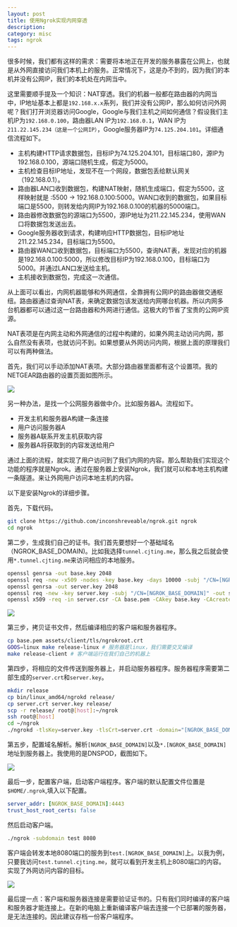 ```yaml
---
layout: post
title: 使用Ngrok实现内网穿透
description:
category: misc
tags: ngrok
---
```

很多时候，我们都有这样的需求：需要将本地正在开发的服务暴露在公网上，也就是从外网直接访问我们本机上的服务。正常情况下，这是办不到的，因为我们的本机并没有公网IP，我们的本机处在内网当中。

这里需要顺手提及一个知识：NAT穿透。我们的机器一般都在路由器的内网当中，IP地址基本上都是`192.168.x.x`系列，我们并没有公网IP，那么如何访问外网呢？我们打开浏览器访问Google，Google与我们主机之间如何通信？假设我们主机IP为`192.168.0.100`，路由器LAN IP为`192.168.0.1`，WAN IP为`211.22.145.234（这是一个公网IP）`，Google服务器IP为`74.125.204.101`。详细通信流程如下。


- 主机构建HTTP请求数据包，目标IP为74.125.204.101，目标端口80，源IP为192.168.0.100，源端口随机生成，假定为5000。
- 主机检查目标IP地址，发现不在一个网段，数据包丢给默认网关（192.168.0.1）。
- 路由器LAN口收到数据包，构建NAT映射，随机生成端口，假定为5500，这样映射就是 :5500 -> 192.168.0.100:5000。WAN口收到的数据包，如果目标端口是5500，则转发给内网IP为192.168.0.100的机器的5000端口。
- 路由器修改数据包的源端口为5500，源IP地址为211.22.145.234，使用WAN口将数据包发送出去。
- Google服务器收到请求，构建响应HTTP数据包，目标IP地址211.22.145.234，目标端口为5500。
- 路由器WAN口收到数据包，目标端口为5500，查询NAT表，发现对应的机器是192.168.0.100:5000，所以修改目标IP为192.168.0.100，目标端口为5000。并通过LAN口发送给主机。
- 主机接收到数据包，完成这一次通信。

从上面可以看出，内网机器能够和外网通信，全靠拥有公网IP的路由器做交通枢纽。路由器通过查询NAT表，来确定数据包该发送给内网哪台机器。所以内网多台机器都可以通过这一台路由器和外网进行通信。这极大的节省了宝贵的公网IP资源。

NAT表项是在内网主动和外网通信的过程中构建的，如果外网主动访问内网，那么自然没有表项，也就访问不到。如果想要从外网访问内网，根据上面的原理我们可以有两种做法。

首先，我们可以手动添加NAT表项。大部分路由器里面都有这个设置项。我的NETGEAR路由器的设置页面如图所示。

![](http://ww2.sinaimg.cn/large/9b85365dgw1f43dxm3ux6j21gz0jo78u.jpg)

另一种办法，是找一个公网服务器做中介。比如服务器A。流程如下。

- 开发主机和服务器A构建一条连接
- 用户访问服务器A
- 服务器A联系开发主机获取内容
- 服务器A将获取到的内容发送给用户

通过上面的流程，就实现了用户访问到了我们内网的内容。那么帮助我们实现这个功能的程序就是Ngrok。通过在服务器上安装Ngrok，我们就可以和本地主机构建一条隧道。来让外网用户访问本地主机的内容。

以下是安装Ngrok的详细步骤。

首先，下载代码。

```bash
git clone https://github.com/inconshreveable/ngrok.git ngrok
cd ngrok
```

第二步，生成我们自己的证书。我们首先要想好一个基础域名（NGROK_BASE_DOMAIN)。比如我选择`tunnel.cjting.me`，那么我之后就会使用`*.tunnel.cjting.me`来访问相应的本地服务。

```bash
openssl genrsa -out base.key 2048
openssl req -new -x509 -nodes -key base.key -days 10000 -subj "/CN=[NGROK_BASE_DOMAIN]" -out base.pem
openssl genrsa -out server.key 2048
openssl req -new -key server.key -subj "/CN=[NGROK_BASE_DOMAIN]" -out server.csr
openssl x509 -req -in server.csr -CA base.pem -CAkey base.key -CAcreateserial -days 10000 -out server.crt
```

![](http://ww2.sinaimg.cn/large/9b85365djw1f439iat2lpj20qi0g5grx.jpg)

第三步，拷贝证书文件，然后编译相应的客户端和服务器程序。

```bash
cp base.pem assets/client/tls/ngrokroot.crt
GOOS=linux make release-linux # 服务器是linux，我们需要交叉编译
make release-client # 客户端运行在我们自己的机器上
```

第四步，将相应的文件传送到服务器上，并启动服务器程序。服务器程序需要第二部生成的`server.crt`和`server.key`。

```bash
mkdir release
cp bin/linux_amd64/ngrokd release/
cp server.crt server.key release/
scp -r release/ root@[host]:~/ngrok
ssh root@[host]
cd ~/ngrok
./ngrokd -tlsKey=server.key -tlsCrt=server.crt -domain="[NGROK_BASE_DOMAIN]" -httpAddr=":80" -httpsAddr=":443"
```

第五步，配置域名解析。解析`[NGROK_BASE_DOMAIN]`以及`*.[NGROK_BASE_DOMAIN]`地址到服务器上。我使用的是DNSPOD，截图如下。

![](http://ww1.sinaimg.cn/large/9b85365djw1f43rtmytwvj20nn0bqwgl.jpg)

最后一步，配置客户端，启动客户端程序。客户端的默认配置文件位置是`$HOME/.ngrok`,填入以下配置。

```yaml
server_addr: [NGROK_BASE_DOMAIN]:4443
trust_host_root_certs: false
```

然后启动客户端。

```bash
./ngrok -subdomain test 8080
```

客户端会转发本地8080端口的服务到`test.[NGROK_BASE_DOMAIN]`上。以我为例，只要我访问`test.tunnel.cjting.me`，就可以看到开发主机上8080端口的内容。实现了外网访问内容的目标。

![](http://ww2.sinaimg.cn/large/9b85365dgw1f43t9r2wshj20iq06i74v.jpg)

最后提一点：客户端和服务器连接是需要验证证书的。只有我们同时编译的客户端和服务器才能连接上。在新的电脑上重新编译客户端去连接一个已部署的服务器，是无法连接的。因此建议存档一份客户端程序。



